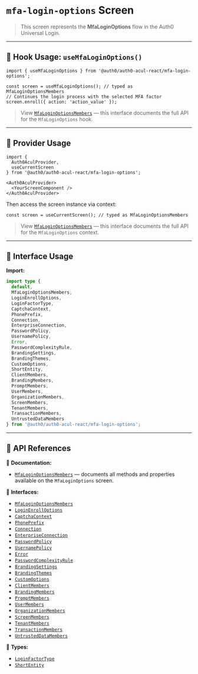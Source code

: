 # `mfa-login-options` Screen

> This screen represents the **MfaLoginOptions** flow in the Auth0 Universal Login.

---

## 🔹 Hook Usage: `useMfaLoginOptions()`

```tsx
import { useMfaLoginOptions } from '@auth0/auth0-acul-react/mfa-login-options';

const screen = useMfaLoginOptions(); // typed as MfaLoginOptionsMembers
// Continues the login process with the selected MFA factor
screen.enroll({ action: 'action_value' });
```

> View [`MfaLoginOptionsMembers`](https://auth0.github.io/universal-login/interfaces/Classes.MfaLoginOptionsMembers.html) — this interface documents the full API for the `MfaLoginOptions` hook.

---

## 🔹 Provider Usage

```tsx
import {
  Auth0AculProvider,
  useCurrentScreen
} from '@auth0/auth0-acul-react/mfa-login-options';

<Auth0AculProvider>
  <YourScreenComponent />
</Auth0AculProvider>
```

Then access the screen instance via context:

```tsx
const screen = useCurrentScreen(); // typed as MfaLoginOptionsMembers
```

> View [`MfaLoginOptionsMembers`](https://auth0.github.io/universal-login/interfaces/Classes.MfaLoginOptionsMembers.html) — this interface documents the full API for the `MfaLoginOptions` context.

---

## 🔹 Interface Usage

**Import:**

```ts
import type {
  default,
  MfaLoginOptionsMembers,
  LoginEnrollOptions,
  LoginFactorType,
  CaptchaContext,
  PhonePrefix,
  Connection,
  EnterpriseConnection,
  PasswordPolicy,
  UsernamePolicy,
  Error,
  PasswordComplexityRule,
  BrandingSettings,
  BrandingThemes,
  CustomOptions,
  ShortEntity,
  ClientMembers,
  BrandingMembers,
  PromptMembers,
  UserMembers,
  OrganizationMembers,
  ScreenMembers,
  TenantMembers,
  TransactionMembers,
  UntrustedDataMembers
} from '@auth0/auth0-acul-react/mfa-login-options';
```

---

## 🔸 API References

📝 **Documentation:**  
- [`MfaLoginOptionsMembers`](https://auth0.github.io/universal-login/interfaces/Classes.MfaLoginOptionsMembers.html) — documents all methods and properties available on the `MfaLoginOptions` screen.

📃 **Interfaces:**
- [`MfaLoginOptionsMembers`](https://auth0.github.io/universal-login/interfaces/Classes.MfaLoginOptionsMembers.html)
- [`LoginEnrollOptions`](https://auth0.github.io/universal-login/interfaces/Classes.LoginEnrollOptions.html)
- [`CaptchaContext`](https://auth0.github.io/universal-login/interfaces/Classes.CaptchaContext.html)
- [`PhonePrefix`](https://auth0.github.io/universal-login/interfaces/Classes.PhonePrefix.html)
- [`Connection`](https://auth0.github.io/universal-login/interfaces/Classes.Connection.html)
- [`EnterpriseConnection`](https://auth0.github.io/universal-login/interfaces/Classes.EnterpriseConnection.html)
- [`PasswordPolicy`](https://auth0.github.io/universal-login/interfaces/Classes.PasswordPolicy.html)
- [`UsernamePolicy`](https://auth0.github.io/universal-login/interfaces/Classes.UsernamePolicy.html)
- [`Error`](https://auth0.github.io/universal-login/interfaces/Classes.Error.html)
- [`PasswordComplexityRule`](https://auth0.github.io/universal-login/interfaces/Classes.PasswordComplexityRule.html)
- [`BrandingSettings`](https://auth0.github.io/universal-login/interfaces/Classes.BrandingSettings.html)
- [`BrandingThemes`](https://auth0.github.io/universal-login/interfaces/Classes.BrandingThemes.html)
- [`CustomOptions`](https://auth0.github.io/universal-login/interfaces/Classes.CustomOptions.html)
- [`ClientMembers`](https://auth0.github.io/universal-login/interfaces/Classes.ClientMembers.html)
- [`BrandingMembers`](https://auth0.github.io/universal-login/interfaces/Classes.BrandingMembers.html)
- [`PromptMembers`](https://auth0.github.io/universal-login/interfaces/Classes.PromptMembers.html)
- [`UserMembers`](https://auth0.github.io/universal-login/interfaces/Classes.UserMembers.html)
- [`OrganizationMembers`](https://auth0.github.io/universal-login/interfaces/Classes.OrganizationMembers.html)
- [`ScreenMembers`](https://auth0.github.io/universal-login/interfaces/Classes.ScreenMembers.html)
- [`TenantMembers`](https://auth0.github.io/universal-login/interfaces/Classes.TenantMembers.html)
- [`TransactionMembers`](https://auth0.github.io/universal-login/interfaces/Classes.TransactionMembers.html)
- [`UntrustedDataMembers`](https://auth0.github.io/universal-login/interfaces/Classes.UntrustedDataMembers.html)


📃 **Types:**
- [`LoginFactorType`](https://auth0.github.io/universal-login/types/Classes.LoginFactorType.html)
- [`ShortEntity`](https://auth0.github.io/universal-login/types/Classes.ShortEntity.html)
